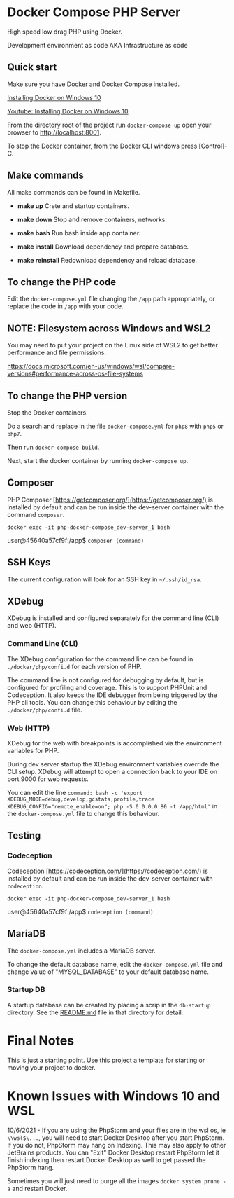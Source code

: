# Docker Compose PHP Server

High speed low drag PHP using Docker.

Development environment as code AKA Infrastructure as code

## Quick start

Make sure you have Docker and Docker Compose installed.

[Installing Docker on Windows 10](documentation/01a_InstallingDockerOnWindows.md)

[Youtube: Installing Docker on Windows 10](https://youtu.be/lIkxbE_We1I)

From the directory root of the project run `docker-compose up` open your browser to
[http://localhost:8001](http://localhost:8001).

To stop the Docker container, from the Docker CLI windows press [Control]-C.

## Make commands

All make commands can be found in Makefile.

- **make up** Crete and startup containers.

- **make down** Stop and remove containers, networks.

- **make bash**  Run bash inside app container.

- **make install** Download dependency and prepare database.

- **make reinstall** Redownload dependency and reload database.

## To change the PHP code

Edit the `docker-compose.yml` file changing the `/app` path appropriately, or replace the code in
`/app` with your code.

## NOTE: Filesystem across Windows and WSL2

You may need to put your project on the Linux side of WSL2 to get better performance and file permissions.

https://docs.microsoft.com/en-us/windows/wsl/compare-versions#performance-across-os-file-systems

## To change the PHP version

Stop the Docker containers.

Do a search and replace in the file `docker-compose.yml` for `php8` with `php5` or `php7`.

Then run `docker-compose build`.

Next, start the docker container by running `docker-compose up`.

## Composer

PHP Composer [https://getcomposer.org/](https://getcomposer.org/) is installed by default and can be run inside the
dev-server container with the command `composer`.

`docker exec -it php-docker-compose_dev-server_1 bash`

user@45640a57cf9f:/app$ `composer (command)`

## SSH Keys

The current configuration will look for an SSH key in `~/.ssh/id_rsa`.

## XDebug

XDebug is installed and configured separately for the command line (CLI) and web (HTTP).

### Command Line (CLI)

The XDebug configuration for the command line can be found in `./docker/php/confi.d` for each version of PHP.

The command line is not configured for debugging by default, but is configured for profiling and coverage. This is to
support PHPUnit and Codeception. It also keeps the IDE debugger from being triggered by the PHP cli tools. You can
change this behaviour by editing the `./docker/php/confi.d` file.

### Web (HTTP)

XDebug for the web with breakpoints is accomplished via the environment variables for PHP.

During dev server startup the XDebug environment variables override the CLI setup. XDebug will attempt to open a
connection back to your IDE on port 9000 for web requests.

You can edit the
line `command: bash -c 'export XDEBUG_MODE=debug,develop,gcstats,profile,trace XDEBUG_CONFIG="remote_enable=on"; php -S 0.0.0.0:80 -t /app/html'`
in the `docker-compose.yml` file to change this behaviour.

## Testing

### Codeception

Codeception [https://codeception.com/](https://codeception.com/) is installed by default and can be run inside the
dev-server container with `codeception`.

`docker exec -it php-docker-compose_dev-server_1 bash`

user@45640a57cf9f:/app$ `codeception (command)`

## MariaDB

The `docker-compose.yml` includes a MariaDB server.

To change the default database name, edit the `docker-compose.yml` file and change value of "MYSQL_DATABASE" to your
default database name.

### Startup DB

A startup database can be created by placing a scrip in the `db-startup` directory. See the
[README.md](.docker/db-startup/README.md) file in that directory for detail.

# Final Notes

This is just a starting point. Use this project a template for starting or moving your project to docker.

# Known Issues with Windows 10 and WSL

10/6/2021 - If you are using the PhpStorm and your files are in the wsl os, ie `\\wsl$\...`, you will need to start
Docker Desktop after you start PhpStorm. If you do not, PhpStorm may hang on Indexing. This may also apply to other
JetBrains products. You can "Exit" Docker Desktop restart PhpStorm let it finish indexing then restart Docker Desktop as
well to get passed the PhpStorm hang.

Sometimes you will just need to purge all the images `docker system prune -a` and restart Docker.
